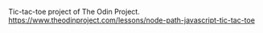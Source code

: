 Tic-tac-toe project of The Odin Project. <br/>
https://www.theodinproject.com/lessons/node-path-javascript-tic-tac-toe
